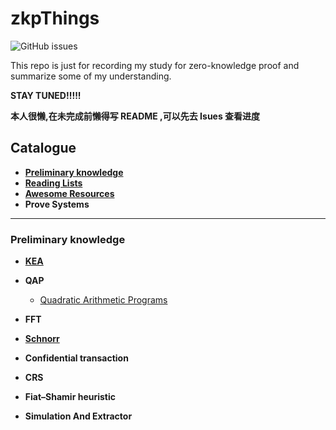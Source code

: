 # zkpThings

![GitHub issues](https://img.shields.io/github/issues/Whisker17/zkpThings)

This repo is just for recording my study for zero-knowledge proof and summarize some of my understanding.

**STAY TUNED!!!!!**

**本人很懒,在未完成前懒得写 README ,可以先去 Isues 查看进度**

## Catalogue

- [**Preliminary knowledge**](#Preliminary-knowledge)
- [**Reading Lists**](https://github.com/Whisker17/zkpThings/blob/master/Reading_Lists.md)
- [**Awesome Resources**](https://github.com/Whisker17/zkpThings/blob/master/Awesome_Resources.md)
- **Prove Systems**

------

### Preliminary knowledge

- [**KEA**](./src/KEA.md)

- **QAP**

  - [Quadratic Arithmetic Programs](https://www.di.ens.fr/~nitulesc/files/slides/QAP.pdf)

- **FFT**

- [**Schnorr**](https://github.com/Whisker17/zkpThings/issues/2)

- **Confidential transaction**

- **CRS**

- **Fiat–Shamir heuristic**
  

- **Simulation And Extractor**